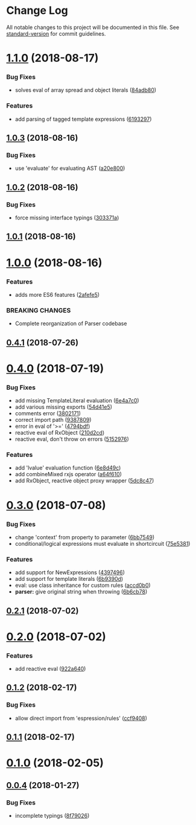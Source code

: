 # Change Log

All notable changes to this project will be documented in this file. See [standard-version](https://github.com/conventional-changelog/standard-version) for commit guidelines.

<a name="1.1.0"></a>
# [1.1.0](https://github.com/ianchi/ESpression/compare/v1.0.3...v1.1.0) (2018-08-17)


### Bug Fixes

* solves eval of array spread and object literals ([84adb80](https://github.com/ianchi/ESpression/commit/84adb80))


### Features

* add parsing of tagged template expressions ([6193297](https://github.com/ianchi/ESpression/commit/6193297))



<a name="1.0.3"></a>
## [1.0.3](https://github.com/ianchi/ESpression/compare/v1.0.2...v1.0.3) (2018-08-16)


### Bug Fixes

* use 'evaluate' for evaluating AST ([a20e800](https://github.com/ianchi/ESpression/commit/a20e800))



<a name="1.0.2"></a>
## [1.0.2](https://github.com/ianchi/ESpression/compare/v1.0.1...v1.0.2) (2018-08-16)


### Bug Fixes

* force missing interface typings ([303371a](https://github.com/ianchi/ESpression/commit/303371a))



<a name="1.0.1"></a>
## [1.0.1](https://github.com/ianchi/ESpression/compare/v1.0.0...v1.0.1) (2018-08-16)



<a name="1.0.0"></a>
# [1.0.0](https://github.com/ianchi/ESpression/compare/v0.4.1...v1.0.0) (2018-08-16)


### Features

* adds more ES6 features ([2afefe5](https://github.com/ianchi/ESpression/commit/2afefe5))


### BREAKING CHANGES

* Complete reorganization of Parser codebase



<a name="0.4.1"></a>
## [0.4.1](https://github.com/ianchi/ESpression/compare/v0.4.0...v0.4.1) (2018-07-26)



<a name="0.4.0"></a>
# [0.4.0](https://github.com/ianchi/ESpression/compare/v0.3.0...v0.4.0) (2018-07-19)


### Bug Fixes

* add missing TemplateLiteral evaluation ([6e4a7c0](https://github.com/ianchi/ESpression/commit/6e4a7c0))
* add various missing exports ([54d41e5](https://github.com/ianchi/ESpression/commit/54d41e5))
* comments error ([3802171](https://github.com/ianchi/ESpression/commit/3802171))
* correct import path ([9387809](https://github.com/ianchi/ESpression/commit/9387809))
* error in eval of '>=' ([4794bdf](https://github.com/ianchi/ESpression/commit/4794bdf))
* reactive eval of RxObject ([210d2cd](https://github.com/ianchi/ESpression/commit/210d2cd))
* reactive eval, don't throw on errors ([5152976](https://github.com/ianchi/ESpression/commit/5152976))


### Features

* add 'lvalue' evaluation function ([6e8d49c](https://github.com/ianchi/ESpression/commit/6e8d49c))
* add combineMixed rxjs operator ([a64f610](https://github.com/ianchi/ESpression/commit/a64f610))
* add RxObject, reactive object proxy wrapper ([5dc8c47](https://github.com/ianchi/ESpression/commit/5dc8c47))



<a name="0.3.0"></a>
# [0.3.0](https://github.com/ianchi/ESpression/compare/v0.2.1...v0.3.0) (2018-07-08)


### Bug Fixes

* change 'context' from property to parameter ([6bb7549](https://github.com/ianchi/ESpression/commit/6bb7549))
* conditional/logical expressions must evaluate in shortcircuit ([75e5381](https://github.com/ianchi/ESpression/commit/75e5381))


### Features

* add support for NewExpressions ([4397496](https://github.com/ianchi/ESpression/commit/4397496))
* add support for template literals ([6b9390d](https://github.com/ianchi/ESpression/commit/6b9390d))
* eval: use class inheritance for custom rules ([accd0b0](https://github.com/ianchi/ESpression/commit/accd0b0))
* **parser:** give original string when throwing ([6b6cb78](https://github.com/ianchi/ESpression/commit/6b6cb78))



<a name="0.2.1"></a>
## [0.2.1](https://github.com/ianchi/ESpression/compare/v0.2.0...v0.2.1) (2018-07-02)



<a name="0.2.0"></a>
# [0.2.0](https://github.com/ianchi/ESpression/compare/v0.1.2...v0.2.0) (2018-07-02)


### Features

* add reactive eval ([922a640](https://github.com/ianchi/ESpression/commit/922a640))



<a name="0.1.2"></a>
## [0.1.2](https://github.com/ianchi/ESpression/compare/v0.1.1...v0.1.2) (2018-02-17)


### Bug Fixes

* allow direct import from 'espression/rules' ([ccf9408](https://github.com/ianchi/ESpression/commit/ccf9408))



<a name="0.1.1"></a>
## [0.1.1](https://github.com/ianchi/ESpression/compare/v0.1.0...v0.1.1) (2018-02-17)



<a name="0.1.0"></a>
# [0.1.0](https://github.com/ianchi/ESpression/compare/v0.0.4...v0.1.0) (2018-02-05)



<a name="0.0.4"></a>
## [0.0.4](https://github.com/ianchi/ESpression/compare/v0.0.3...v0.0.4) (2018-01-27)


### Bug Fixes

* incomplete typings ([8f79026](https://github.com/ianchi/ESpression/commit/8f79026))
